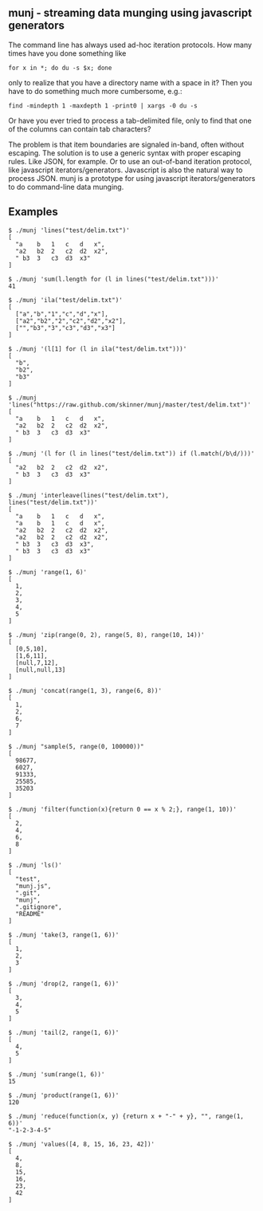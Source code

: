 munj - streaming data munging using javascript generators
---------------------------------------------------------

The command line has always used ad-hoc iteration protocols.  How many
times have you done something like

    for x in *; do du -s $x; done

only to realize that you have a directory name with a space in it?  Then you
have to do something much more cumbersome, e.g.:

    find -mindepth 1 -maxdepth 1 -print0 | xargs -0 du -s


Or have you ever tried to process a tab-delimited file, only to find
that one of the columns can contain tab characters?

The problem is that item boundaries are signaled in-band, often
without escaping.  The solution is to use a generic syntax with proper
escaping rules.  Like JSON, for example.  Or to use an out-of-band
iteration protocol, like javascript iterators/generators.  Javascript
is also the natural way to process JSON.  munj is a prototype for
using javascript iterators/generators to do command-line data munging.

Examples
--------

    $ ./munj 'lines("test/delim.txt")'
    [
      "a	b	1	c	d	x",
      "a2	b2	2	c2	d2	x2",
      "	b3	3	c3	d3	x3"
    ]
    
    $ ./munj 'sum(l.length for (l in lines("test/delim.txt")))'
    41
    
    $ ./munj 'ila("test/delim.txt")'
    [
      ["a","b","1","c","d","x"],
      ["a2","b2","2","c2","d2","x2"],
      ["","b3","3","c3","d3","x3"]
    ]
    
    $ ./munj '(l[1] for (l in ila("test/delim.txt")))'
    [
      "b",
      "b2",
      "b3"
    ]
    
    $ ./munj 'lines("https://raw.github.com/skinner/munj/master/test/delim.txt")'
    [
      "a	b	1	c	d	x",
      "a2	b2	2	c2	d2	x2",
      "	b3	3	c3	d3	x3"
    ]
    
    $ ./munj '(l for (l in lines("test/delim.txt")) if (l.match(/b\d/)))'
    [
      "a2	b2	2	c2	d2	x2",
      "	b3	3	c3	d3	x3"
    ]
    
    $ ./munj 'interleave(lines("test/delim.txt"), lines("test/delim.txt"))'
    [
      "a	b	1	c	d	x",
      "a	b	1	c	d	x",
      "a2	b2	2	c2	d2	x2",
      "a2	b2	2	c2	d2	x2",
      "	b3	3	c3	d3	x3",
      "	b3	3	c3	d3	x3"
    ]
    
    $ ./munj 'range(1, 6)'
    [
      1,
      2,
      3,
      4,
      5
    ]
    
    $ ./munj 'zip(range(0, 2), range(5, 8), range(10, 14))'
    [
      [0,5,10],
      [1,6,11],
      [null,7,12],
      [null,null,13]
    ]
    
    $ ./munj 'concat(range(1, 3), range(6, 8))'
    [
      1,
      2,
      6,
      7
    ]
    
    $ ./munj "sample(5, range(0, 100000))"
    [
      98677,
      6027,
      91333,
      25585,
      35203
    ]
    
    $ ./munj 'filter(function(x){return 0 == x % 2;}, range(1, 10))'
    [
      2,
      4,
      6,
      8
    ]
    
    $ ./munj 'ls()'
    [
      "test",
      "munj.js",
      ".git",
      "munj",
      ".gitignore",
      "README"
    ]
    
    $ ./munj 'take(3, range(1, 6))'
    [
      1,
      2,
      3
    ]
    
    $ ./munj 'drop(2, range(1, 6))'
    [
      3,
      4,
      5
    ]
    
    $ ./munj 'tail(2, range(1, 6))'
    [
      4,
      5
    ]
    
    $ ./munj 'sum(range(1, 6))'
    15
    
    $ ./munj 'product(range(1, 6))'
    120
    
    $ ./munj 'reduce(function(x, y) {return x + "-" + y}, "", range(1, 6))'
    "-1-2-3-4-5"
    
    $ ./munj 'values([4, 8, 15, 16, 23, 42])'
    [
      4,
      8,
      15,
      16,
      23,
      42
    ]
    